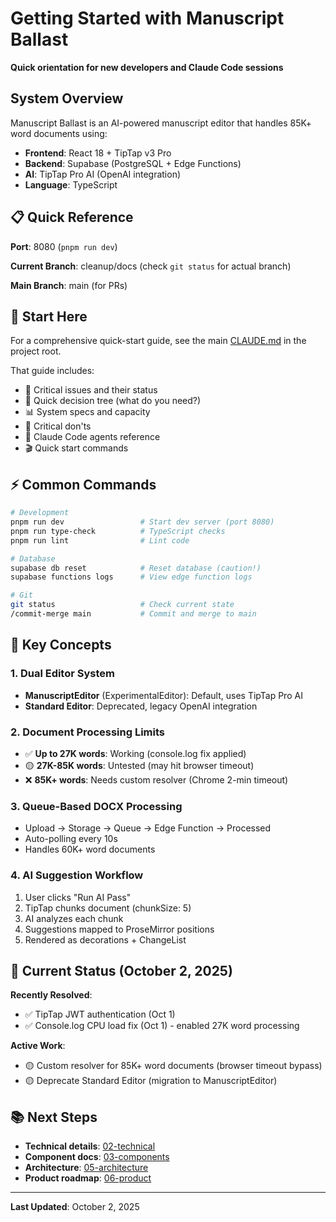 # Getting Started with Manuscript Ballast

**Quick orientation for new developers and Claude Code sessions**

## System Overview

Manuscript Ballast is an AI-powered manuscript editor that handles 85K+ word documents using:
- **Frontend**: React 18 + TipTap v3 Pro
- **Backend**: Supabase (PostgreSQL + Edge Functions)
- **AI**: TipTap Pro AI (OpenAI integration)
- **Language**: TypeScript

## 📋 Quick Reference

**Port**: 8080 (`pnpm run dev`)

**Current Branch**: cleanup/docs (check `git status` for actual branch)

**Main Branch**: main (for PRs)

## 🎯 Start Here

For a comprehensive quick-start guide, see the main [CLAUDE.md](../../CLAUDE.md) in the project root.

That guide includes:
- 🔴 Critical issues and their status
- 🎯 Quick decision tree (what do you need?)
- 📊 System specs and capacity
- 🚨 Critical don'ts
- 📂 Claude Code agents reference
- 🎬 Quick start commands

## ⚡ Common Commands

```bash
# Development
pnpm run dev                 # Start dev server (port 8080)
pnpm run type-check          # TypeScript checks
pnpm run lint                # Lint code

# Database
supabase db reset            # Reset database (caution!)
supabase functions logs      # View edge function logs

# Git
git status                   # Check current state
/commit-merge main           # Commit and merge to main
```

## 🔑 Key Concepts

### 1. Dual Editor System
- **ManuscriptEditor** (ExperimentalEditor): Default, uses TipTap Pro AI
- **Standard Editor**: Deprecated, legacy OpenAI integration

### 2. Document Processing Limits
- ✅ **Up to 27K words**: Working (console.log fix applied)
- 🟡 **27K-85K words**: Untested (may hit browser timeout)
- ❌ **85K+ words**: Needs custom resolver (Chrome 2-min timeout)

### 3. Queue-Based DOCX Processing
- Upload → Storage → Queue → Edge Function → Processed
- Auto-polling every 10s
- Handles 60K+ word documents

### 4. AI Suggestion Workflow
1. User clicks "Run AI Pass"
2. TipTap chunks document (chunkSize: 5)
3. AI analyzes each chunk
4. Suggestions mapped to ProseMirror positions
5. Rendered as decorations + ChangeList

## 📍 Current Status (October 2, 2025)

**Recently Resolved**:
- ✅ TipTap JWT authentication (Oct 1)
- ✅ Console.log CPU load fix (Oct 1) - enabled 27K word processing

**Active Work**:
- 🟡 Custom resolver for 85K+ word documents (browser timeout bypass)
- 🟡 Deprecate Standard Editor (migration to ManuscriptEditor)

## 📚 Next Steps

- **Technical details**: [02-technical](../02-technical/README.md)
- **Component docs**: [03-components](../03-components/README.md)
- **Architecture**: [05-architecture](../05-architecture/README.md)
- **Product roadmap**: [06-product](../06-product/README.md)

---

**Last Updated**: October 2, 2025
